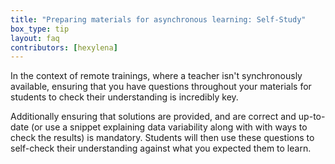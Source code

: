 ```yaml
---
title: "Preparing materials for asynchronous learning: Self-Study"
box_type: tip
layout: faq
contributors: [hexylena]
---
```


In the context of remote trainings, where a teacher isn't synchronously available, ensuring that you have questions throughout your materials for students to check their understanding is incredibly key.

Additionally ensuring that solutions are provided, and are correct and up-to-date (or use a snippet explaining data variability along with with ways to check the results) is mandatory. Students will then use these questions to self-check their understanding against what you expected them to learn.
